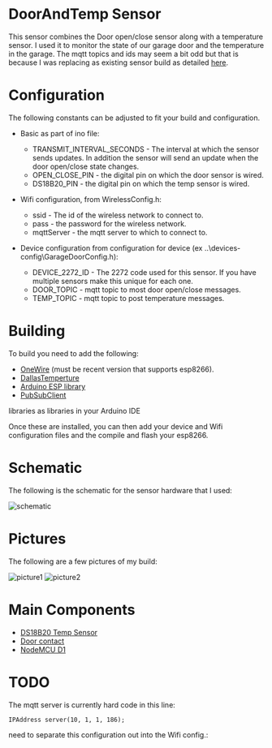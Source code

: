 # DoorAndTemp Sensor

This sensor combines the Door open/close sensor along with a temperature
sensor.  I used it to monitor the state of our garage door and
the temperature in the garage.  The mqtt topics and ids may seem a bit odd but
that is because I was replacing as existing sensor build as detailed
[here](https://github.com/mhdawson/arduino-sensors/tree/master/DoorAndTempSensor).

# Configuration

The following constants can be adjusted to fit your build
and configuration.

* Basic as part of ino file:
  * TRANSMIT_INTERVAL_SECONDS - The interval at which the sensor sends
    updates.  In addition the sensor will send an update when the door
    open/close state changes.
  * OPEN_CLOSE_PIN - the digital pin on which the door sensor is wired.
  * DS18B20_PIN - the digital pin on which the temp sensor is wired.


* Wifi configuration, from WirelessConfig.h:
  * ssid - The id of the wireless network to connect to.
  * pass - the password for the wireless network.
  * mqttServer - the mqtt server to which to connect to.


* Device configuration from configuration for device (ex ..\devices-config\GarageDoorConfig.h):
  * DEVICE_2272_ID - The 2272 code used for this sensor. If you have
    multiple sensors make this unique for each one.
  * DOOR_TOPIC - mqtt topic to most door open/close messages.
  * TEMP_TOPIC - mqtt topic to post temperature messages.

# Building

To build you need to add the following:

* [OneWire](https://github.com/PaulStoffregen/OneWire) (must be recent version
  that supports esp8266).
*  [DallasTemperture](http://milesburton.com/Main_Page?title=Dallas_Temperature_Control_Library)
* [Arduino ESP library](https://github.com/esp8266/Arduino)
* [PubSubClient](https://github.com/knolleary/pubsubclient)

libraries as libraries in your Arduino IDE

Once these are installed, you can then add your device and
Wifi configuration files and the compile and flash your esp8266.

# Schematic

The following is the schematic for the sensor hardware that I
used:

![schematic](https://raw.githubusercontent.com/mhdawson/arduino-esp8266/master/pictures/esp-door-diag.jpg)

# Pictures

The following are a few pictures of my build:

![picture1](https://raw.githubusercontent.com/mhdawson/arduino-esp8266/master/pictures/esp-door-pict1.jpg)
![picture2](https://raw.githubusercontent.com/mhdawson/arduino-esp8266/master/pictures/esp-door-pict2.jpg)

# Main Components

* [DS18B20 Temp Sensor](http://www.ebay.ca/itm/10PCS-Waterproof-Digital-Thermal-Probe-or-Sensor-DS18B20-/130702483183?hash=item1e6e799eef)
* [Door contact](http://www.ebay.ca/itm/5-Set-Recessed-Door-Window-Contact-Magnetic-Reed-Switch-Sensor-Security-Alarm-/381198534569?hash=item58c13407a9:g:U7IAAOSw-7RVCm9F)
* [NodeMCU D1](http://www.ebay.com/itm/NodeMCU-Lua-ESP-12-WeMos-D1-Mini-WIFI-4M-Bytes-Development-Board-Module-ESP8266-/321989574625)

# TODO

The mqtt server is currently hard code in this line:

```
IPAddress server(10, 1, 1, 186);
```

need to separate this configuration out into the Wifi config.:
